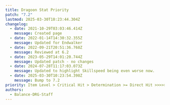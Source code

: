 ```yaml
---
title: Dragoon Stat Priority
patch: "7.2"
lastmod: 2025-03-30T10:23:44.304Z
changelog:
  - date: 2021-10-29T03:03:46.414Z
    message: Created page
  - date: 2022-01-14T14:30:32.355Z
    message: Updated for Endwalker
  - date: 2022-09-21T20:51:36.768Z
    message: Reviewed at 6.2
  - date: 2023-05-29T14:01:20.744Z
    message: Updated patch - no changes
  - date: 2024-07-28T11:17:03.073Z
    message: Updated to highlight Skillspeed being even worse now.
  - date: 2025-03-30T10:23:54.398Z
    message: Bump to 7.2
priority: Item Level > Critical Hit > Determination >= Direct Hit >>>>> Skill Speed
authors:
  - Balance-DRG-Staff
---
```

